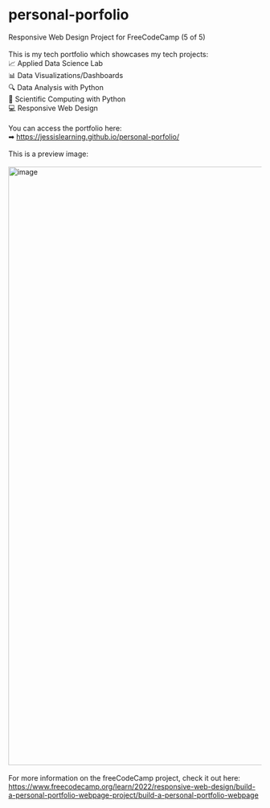 # personal-porfolio
Responsive Web Design Project for FreeCodeCamp (5 of 5)<br>
<br>
This is my tech portfolio which showcases my tech projects:<br>
📈 Applied Data Science Lab<br>
📊 Data Visualizations/Dashboards<br>
🔍 Data Analysis with Python<br>
🧮 Scientific Computing with Python<br>
💻 Responsive Web Design<br>
<br>
You can access the portfolio here:<br>
➡ https://jessislearning.github.io/personal-porfolio/<br>
<br>
This is a preview image:<br>
<br>
<img width="1190" alt="image" src="https://github.com/user-attachments/assets/dc503f27-cdca-4282-83f5-3cdf099a7e77"><br>
<br>
For more information on the freeCodeCamp project, check it out here:<br>
https://www.freecodecamp.org/learn/2022/responsive-web-design/build-a-personal-portfolio-webpage-project/build-a-personal-portfolio-webpage<br>

